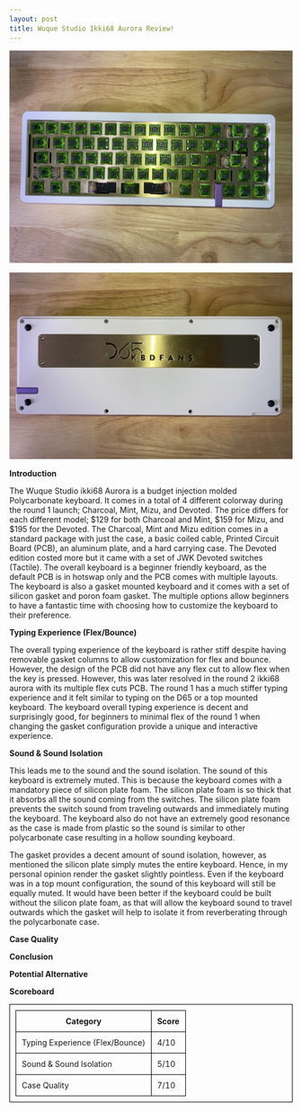 ```yaml
---
layout: post
title: Wuque Studio Ikki68 Aurora Review!
---
```


![_config.yml](https://raw.githubusercontent.com/TeeheeTypes/TeeheeTypes.github.io/master/images/photo_2022-03-13_15-31-58.jpg)

![_config.yml](https://raw.githubusercontent.com/TeeheeTypes/TeeheeTypes.github.io/master/images/photo_2022-03-13_15-32-06.jpg)

**Introduction**

The Wuque Studio ikki68 Aurora is a budget injection molded Polycarbonate keyboard. It comes in a total of 4 different colorway during the round 1 launch; Charcoal, Mint, Mizu, and Devoted. The price differs for each different model; $129 for both Charcoal and Mint, $159 for Mizu, and $195 for the Devoted. The Charcoal, Mint and Mizu edition comes in a standard package with just the case, a basic coiled cable, Printed Circuit Board (PCB), an aluminum plate, and a hard carrying case. The Devoted edition costed more but it came with a set of JWK Devoted switches (Tactile). The overall keyboard is a beginner friendly keyboard, as the default PCB is in hotswap only and the PCB comes with multiple layouts. The keyboard is also a gasket mounted keyboard and it comes with a set of silicon gasket and poron foam gasket. The multiple options allow beginners to have a fantastic time with choosing how to customize the keyboard to their preference. 

**Typing Experience (Flex/Bounce)**

The overall typing experience of the keyboard is rather stiff despite having removable gasket columns to allow customization for flex and bounce. However, the design of the PCB did not have any flex cut to allow flex when the key is pressed. However, this was later resolved in the round 2 ikki68 aurora with its multiple flex cuts PCB. The round 1 has a much stiffer typing experience and it felt similar to typing on the D65 or a top mounted keyboard. The keyboard overall typing experience is decent and surprisingly good, for beginners to minimal flex of the round 1 when changing the gasket configuration provide a unique and interactive experience. 

**Sound & Sound Isolation**

This leads me to the sound and the sound isolation. The sound of this keyboard is extremely muted. This is because the keyboard comes with a mandatory piece of silicon plate foam. The silicon plate foam is so thick that it absorbs all the sound coming from the switches. The silicon plate foam prevents the switch sound from traveling outwards and immediately muting the keyboard. The keyboard also do not have an extremely good resonance as the case is made from plastic so the sound is similar to other polycarbonate case resulting in a hollow sounding keyboard. 

The gasket provides a decent amount of sound isolation, however, as mentioned the silicon plate simply mutes the entire keyboard. Hence, in my personal opinion render the gasket slightly pointless. Even if the keyboard was in a top mount configuration, the sound of this keyboard will still be equally muted. It would have been better if the keyboard could be built without the silicon plate foam, as that will allow the keyboard sound to travel outwards which the gasket will help to isolate it from reverberating through the polycarbonate case. 

**Case Quality**



**Conclusion**



**Potential Alternative**



**Scoreboard**

<html>
  <head>
    <title>Wuque Studio Ikki68 Aurora</title>
    <style>
      table,
      th,
      td {
        padding: 10px;
        border: 1px solid black;
        border-collapse: collapse;
      }
    </style>
  </head>
  <body>
    <table>
      <tr>
        <th>Category</th>
        <th>Score</th>
      </tr>
      <tr>
        <td>Typing Experience (Flex/Bounce)</td>
        <td>4/10</td>
      </tr>
      <tr>
        <td>Sound & Sound Isolation</td>
        <td>5/10</td>
      </tr>
      <tr>
        <td>Case Quality</td>
        <td>7/10</td>
      </tr>
    </table>
  </body>
</html>




